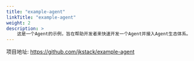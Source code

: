 ```yaml
---
title: "example-agent"
linkTitle: "example-agent"
weight: 2
description: >
    这是一个Agent的示例，旨在帮助开发者来快速开发一个Agent并接入Agent生态体系。
---
```


项目地址: https://github.com/jkstack/example-agent